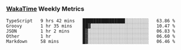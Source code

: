 ### [WakaTime](https://wakatime.com) Weekly Metrics

<!--START_SECTION:waka-->
```text
TypeScript   9 hrs 42 mins   ████████████████░░░░░░░░░   63.86 % 
Groovy       1 hr 35 mins    ██▓░░░░░░░░░░░░░░░░░░░░░░   10.47 % 
JSON         1 hr 2 mins     █▓░░░░░░░░░░░░░░░░░░░░░░░   06.83 % 
Other        1 hr            █▓░░░░░░░░░░░░░░░░░░░░░░░   06.60 % 
Markdown     58 mins         █▓░░░░░░░░░░░░░░░░░░░░░░░   06.46 % 
```
<!--END_SECTION:waka-->